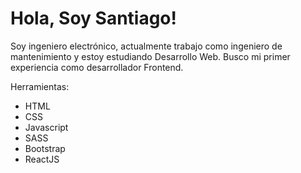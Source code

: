 # Hola, Soy Santiago!

Soy ingeniero electrónico, actualmente trabajo como ingeniero de mantenimiento y estoy estudiando Desarrollo Web. Busco mi primer experiencia como desarrollador Frontend.

Herramientas: 
<ul>
  <li>HTML</li>
  <li>CSS</li>
  <li>Javascript</li>
  <li>SASS</li>
  <li>Bootstrap</>
  <li>ReactJS</>
</ul> 
